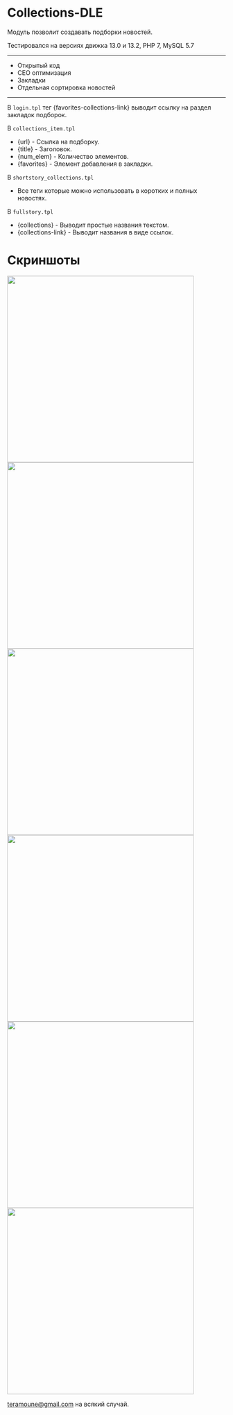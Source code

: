 # Collections-DLE
Модуль позволит создавать подборки новостей.

Тестировался на версиях движка 13.0 и 13.2, PHP 7, MySQL 5.7

---
 - Открытый код
 - CEO оптимизация
 - Закладки
 - Отдельная сортировка новостей
---

В `login.tpl` тег {favorites-collections-link} выводит ссылку на раздел закладок подборок.

В `collections_item.tpl`
  - {url} - Ссылка на подборку.
  - {title} - Заголовок.
  - {num_elem} - Количество элементов.
  - {favorites} - Элемент добавления в закладки.

В `shortstory_collections.tpl`
  - Все теги которые можно использовать в коротких и полных новостях.
  
В `fullstory.tpl`
  - {collections} - Выводит простые названия текстом.
  - {collections-link} - Выводит названия в виде ссылок.


# Скриншоты

<p>
<img src="https://user-images.githubusercontent.com/44625352/55650636-9ecf6f80-57e6-11e9-86e1-cff1eec8b3fa.png" width="430">
<img src="https://user-images.githubusercontent.com/44625352/55650755-e0f8b100-57e6-11e9-8b2f-b27bcf14f3af.png" width="430">
<img src="https://user-images.githubusercontent.com/44625352/55650754-e0f8b100-57e6-11e9-92fa-8d9d176dbb2f.png" width="430">
<img src="https://user-images.githubusercontent.com/44625352/55650753-e0601a80-57e6-11e9-981f-2877fb2cadf8.png" width="430">
<img src="https://user-images.githubusercontent.com/44625352/55650756-e0f8b100-57e6-11e9-9a94-12bf6a018785.png" width="430">
<img src="https://user-images.githubusercontent.com/44625352/55650574-6039b500-57e6-11e9-83e6-daaff65c6129.png" width="430">
</p>

teramoune@gmail.com на всякий случай.
